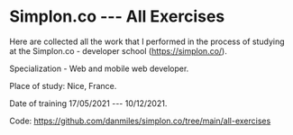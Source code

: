 # Simplon.co --- All Exercises

Here are collected all the work that I performed in the process of studying at the Simplon.co - developer school (https://simplon.co/). 

Specialization - Web and mobile web developer.

Place of study: Nice, France. 

Date of training 17/05/2021 --- 10/12/2021.

Code: https://github.com/danmiles/simplon.co/tree/main/all-exercises
